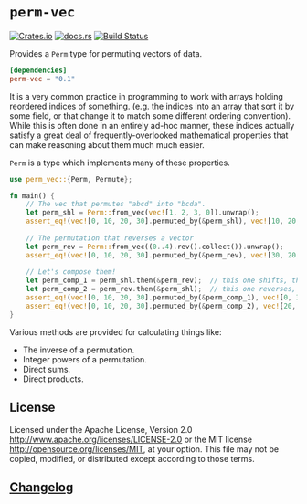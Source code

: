 # `perm-vec`

[![Crates.io](https://img.shields.io/crates/v/perm-vec)](https://crates.io/crates/perm-vec)
[![docs.rs](https://img.shields.io/docsrs/perm-vec)](https://docs.rs/perm-vec)
[![Build Status](https://travis-ci.org/ExpHP/perm-vec.svg?branch=main)](https://travis-ci.org/ExpHP/perm-vec)


Provides a `Perm` type for permuting vectors of data.

```toml
[dependencies]
perm-vec = "0.1"
```

It is a very common practice in programming to work with arrays holding reordered indices of something.  (e.g. the indices into an array that sort it by some field, or that change it to match some different ordering convention).  While this is often done in an entirely ad-hoc manner, these indices actually satisfy a great deal of frequently-overlooked mathematical properties that can make reasoning about them much much easier.

`Perm` is a type which implements many of these properties.

```rust
use perm_vec::{Perm, Permute};

fn main() {
    // The vec that permutes "abcd" into "bcda".
    let perm_shl = Perm::from_vec(vec![1, 2, 3, 0]).unwrap();
    assert_eq!(vec![0, 10, 20, 30].permuted_by(&perm_shl), vec![10, 20, 30, 0]);
    
    // The permutation that reverses a vector
    let perm_rev = Perm::from_vec((0..4).rev().collect()).unwrap();
    assert_eq!(vec![0, 10, 20, 30].permuted_by(&perm_rev), vec![30, 20, 10, 0]);
    
    // Let's compose them!
    let perm_comp_1 = perm_shl.then(&perm_rev);  // this one shifts, then reverses
    let perm_comp_2 = perm_rev.then(&perm_shl);  // this one reverses, then shifts
    assert_eq!(vec![0, 10, 20, 30].permuted_by(&perm_comp_1), vec![0, 30, 20, 10]);
    assert_eq!(vec![0, 10, 20, 30].permuted_by(&perm_comp_2), vec![20, 10, 0, 30]);
}
```

<!-- TODO: examples and links -->

Various methods are provided for calculating things like:

* The inverse of a permutation.
* Integer powers of a permutation.
* Direct sums.
* Direct products.

## License

Licensed under the Apache License, Version 2.0 http://www.apache.org/licenses/LICENSE-2.0 or the MIT license http://opensource.org/licenses/MIT, at your option. This file may not be copied, modified, or distributed except according to those terms.

## [Changelog](CHANGELOG.md)
